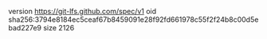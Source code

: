version https://git-lfs.github.com/spec/v1
oid sha256:3794e8184ec5ceaf67b8459091e28f92fd661978c55f2f24b8c00d5ebad227e9
size 2126
